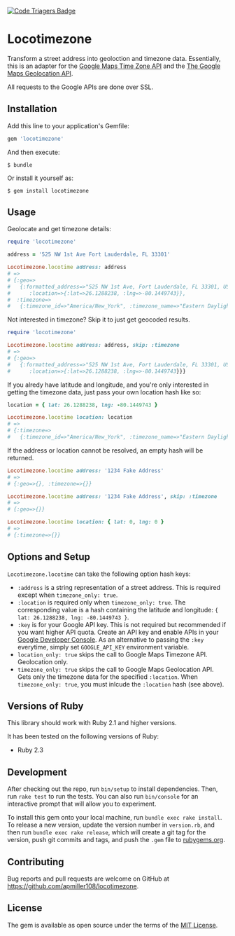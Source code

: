 [![Code Triagers Badge](https://www.codetriage.com/apmiller108/locotimezone/badges/users.svg)](https://www.codetriage.com/apmiller108/locotimezone)

# Locotimezone

Transform a street address into geoloction and timezone data. Essentially, this
is an adapter for the [Google Maps Time Zone API](https://developers.google.com/maps/documentation/timezone/intro) and the [The Google Maps Geolocation API](https://developers.google.com/maps/documentation/geolocation/intro).

All requests to the Google APIs are done over SSL.

## Installation

Add this line to your application's Gemfile:

```ruby
gem 'locotimezone'
```

And then execute:

    $ bundle

Or install it yourself as:

    $ gem install locotimezone

## Usage
Geolocate and get timezone details:

```ruby
require 'locotimezone'

address = '525 NW 1st Ave Fort Lauderdale, FL 33301'

Locotimezone.locotime address: address
# =>
# {:geo=>
#   {:formatted_address=>"525 NW 1st Ave, Fort Lauderdale, FL 33301, USA",
#      :location=>{:lat=>26.1288238, :lng=>-80.1449743}},
#  :timezone=>
#   {:timezone_id=>"America/New_York", :timezone_name=>"Eastern Daylight Time"}}
```

Not interested in timezone? Skip it to just get geocoded results.

```ruby
require 'locotimezone'

Locotimezone.locotime address: address, skip: :timezone
# =>
# {:geo=>
#   {:formatted_address=>"525 NW 1st Ave, Fort Lauderdale, FL 33301, USA",
#      :location=>{:lat=>26.1288238, :lng=>-80.1449743}}}
```

If you alredy have latitude and longitude, and you're only interested in getting
the timezone data, just pass your own location hash like so:

```ruby
location = { lat: 26.1288238, lng: -80.1449743 }

Locotimezone.locotime location: location
# =>
# {:timezone=>
#   {:timezone_id=>"America/New_York", :timezone_name=>"Eastern Daylight Time"}}
```

If the address or location cannot be resolved, an empty hash will be returned.

```ruby
Locotimezone.locotime address: '1234 Fake Address'
# => 
# {:geo=>{}, :timezone=>{}}

Locotimezone.locotime address: '1234 Fake Address', skip: :timezone
# => 
# {:geo=>{}}

Locotimezone.locotime location: { lat: 0, lng: 0 }
# => 
# {:timezone=>{}}
```

## Options and Setup

`Locotimezone.locotime` can take the following option hash keys:
* `:address` is a string representation of a street address. This is required except when `timezone_only: true`.
* `:location` is required only when `timezone_only: true`. The corresponding
  value is a hash containing the latitude and longitude: `{ lat: 26.1288238, lng: -80.1449743 }`.
* `:key` is for your Google API key.  This is not required but recommended if you
  want higher API quota. Create an API key and enable APIs in your [Google
  Developer Console](https://console.developers.google.com). As an alternative
  to passing the `:key` everytime, simply set `GOOGLE_API_KEY` environment variable.
* `location_only: true` skips the call to Google Maps Timezone API. Geolocation only.
* `timezone_only: true` skips the call to Google Maps Geolocation API.  Gets only the
  timezone data for the specified `:location`.  When `timezone_only: true`, you
  must inlcude the `:location` hash (see above).

## Versions of Ruby

This library should work with Ruby 2.1 and higher versions.

It has been tested on the following versions of Ruby:
* Ruby 2.3

## Development

After checking out the repo, run `bin/setup` to install dependencies. Then, run `rake test` to run the tests. You can also run `bin/console` for an interactive prompt that will allow you to experiment.

To install this gem onto your local machine, run `bundle exec rake install`. To release a new version, update the version number in `version.rb`, and then run `bundle exec rake release`, which will create a git tag for the version, push git commits and tags, and push the `.gem` file to [rubygems.org](https://rubygems.org).

## Contributing

Bug reports and pull requests are welcome on GitHub at https://github.com/apmiller108/locotimezone.


## License

The gem is available as open source under the terms of the [MIT License](http://opensource.org/licenses/MIT).

